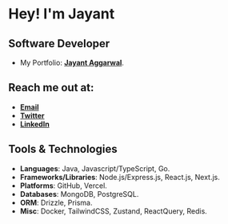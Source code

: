 # Hey! I'm Jayant 

## Software Developer

- My Portfolio: [**Jayant Aggarwal**](https://jayantagg.com/).

## Reach me out at:

- [**Email**](mailto:jayantaggarwal021@gmail.com)
- [**Twitter**](https://x.com/jayantftx)
- [**LinkedIn**](https://linkedin.com/jayant-aggarwal)


## Tools & Technologies

- **Languages**: Java, Javascript/TypeScript, Go.
- **Frameworks/Libraries**: Node.js/Express.js, React.js, Next.js. 
- **Platforms**: GitHub, Vercel.
- **Databases**: MongoDB, PostgreSQL.
- **ORM**: Drizzle, Prisma.
- **Misc**: Docker, TailwindCSS, Zustand, ReactQuery, Redis.




